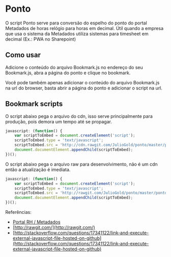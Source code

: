 # Ponto

O script Ponto serve para conversão do espelho do ponto do portal Metadados de horas relógio para horas em decimal. Útil quando a empresa que usa o sistema da Metadados utiliza sistemas para timesheet em decimal (Ex.: PWA no Sharepoint)

## Como usar
Adicione o conteúdo do arquivo Bookmark.js no endereço do seu Bookmark.js, abra a página do ponto e clique no bookmark.

Você pode também apenas adicionar o conteúdo do arquivo Bookmark.js na url do browser, basta abrir a página do ponto e
adicionar o script na url. 

## Bookmark scripts

O script abaixo pega o arquivo do cdn, isso serve principalmente para produção, pois demora um tempo até se propagar.

```javascript
javascript: (function() {
	var scriptToEmbed = document.createElement('script');
	scriptToEmbed.type = 'text/javascript';
	scriptToEmbed.src = 'http://cdn.rawgit.com/JulioGold/ponto/master/ponto.js?x=' + (Math.random());
	document.documentElement.appendChild(scriptToEmbed);
})();
```

O script abaixo pega o arquivo raw para desenvolvimento, não é um cdn então a atualização é imediata.
```javascript
javascript: (function() {
	var scriptToEmbed = document.createElement('script');
	scriptToEmbed.type = 'text/javascript';
	scriptToEmbed.src = 'http://rawgit.com/JulioGold/ponto/master/ponto.js?x=' + (Math.random());
	document.documentElement.appendChild(scriptToEmbed);
})();
```

Referências:
* [Portal RH / Metadados](http://www.metadados.com.br/produto/modulo/portal-rh)
* [http://rawgit.com/](http://rawgit.com/)
* [http://stackoverflow.com/questions/17341122/link-and-execute-external-javascript-file-hosted-on-github](http://stackoverflow.com/questions/17341122/link-and-execute-external-javascript-file-hosted-on-github)
